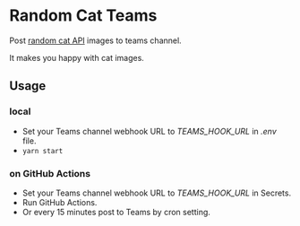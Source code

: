 # Random Cat Teams

Post [random cat API](http://random.cat) images to teams channel.

It makes you happy with cat images.

## Usage

### local
- Set your Teams channel webhook URL to *TEAMS_HOOK_URL* in *.env* file.
- `yarn start`

### on GitHub Actions

- Set your Teams channel webhook URL to *TEAMS_HOOK_URL* in Secrets.
- Run GitHub Actions.
- Or every 15 minutes post to Teams by cron setting.
